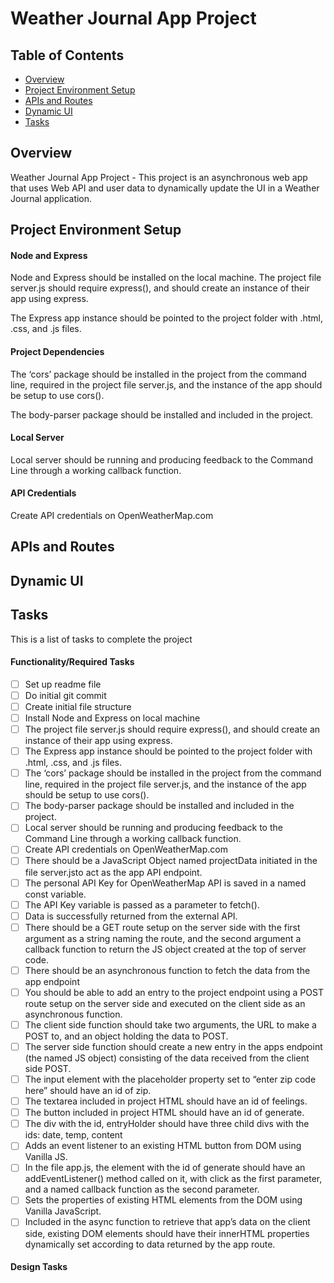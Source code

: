 # Weather Journal App Project

## Table of Contents

* [Overview](#overview)
* [Project Environment Setup](#setup)
* [APIs and Routes](#api)
* [Dynamic UI](#ui)
* [Tasks](#tasks)

## Overview

Weather Journal App Project - This project is an asynchronous web app that uses Web API and user data to dynamically update the UI in a Weather Journal application.


## Project Environment Setup

#### Node and Express
Node and Express should be installed on the local machine. The project file server.js should require express(), and should create an instance of their app using express.

The Express app instance should be pointed to the project folder with .html, .css, and .js files.

#### Project Dependencies
The ‘cors’ package should be installed in the project from the command line, required in the project file server.js, and the instance of the app should be setup to use cors().

The body-parser package should be installed and included in the project.

#### Local Server
Local server should be running and producing feedback to the Command Line through a working callback function.

#### API Credentials
Create API credentials on OpenWeatherMap.com

## APIs and Routes

## Dynamic UI

## Tasks

This is a list of tasks to complete the project

#### Functionality/Required Tasks
- [ ] Set up readme file
- [ ] Do initial git commit
- [ ] Create initial file structure
- [ ] Install Node and Express on local machine
- [ ] The project file server.js should require express(), and should create an instance of their app using express.
- [ ] The Express app instance should be pointed to the project folder with .html, .css, and .js files.
- [ ] The ‘cors’ package should be installed in the project from the command line, required in the project file server.js, and the instance of the app should be setup to use cors().
- [ ] The body-parser package should be installed and included in the project.
- [ ] Local server should be running and producing feedback to the Command Line through a working callback function.
- [ ] Create API credentials on OpenWeatherMap.com
- [ ] There should be a JavaScript Object named projectData initiated in the file server.jsto act as the app API endpoint.
- [ ] The personal API Key for OpenWeatherMap API is saved in a named const variable.
- [ ] The API Key variable is passed as a parameter to fetch().
- [ ] Data is successfully returned from the external API.
- [ ] There should be a GET route setup on the server side with the first argument as a string naming the route, and the second argument a callback function to return the JS object created at the top of server code.
- [ ] There should be an asynchronous function to fetch the data from the app endpoint
- [ ] You should be able to add an entry to the project endpoint using a POST route setup on the server side and executed on the client side as an asynchronous function.
- [ ] The client side function should take two arguments, the URL to make a POST to, and an object holding the data to POST.
- [ ] The server side function should create a new entry in the apps endpoint (the named JS object) consisting of the data received from the client side POST.
- [ ] The input element with the placeholder property set to “enter zip code here” should have an id of zip.
- [ ] The textarea included in project HTML should have an id of feelings.
- [ ] The button included in project HTML should have an id of generate.
- [ ] The div with the id, entryHolder should have three child divs with the ids: date, temp, content
- [ ] Adds an event listener to an existing HTML button from DOM using Vanilla JS.
- [ ] In the file app.js, the element with the id of generate should have an addEventListener() method called on it, with click as the first parameter, and a named callback function as the second parameter.
- [ ] Sets the properties of existing HTML elements from the DOM using Vanilla JavaScript.
- [ ] Included in the async function to retrieve that app’s data on the client side, existing DOM elements should have their innerHTML properties dynamically set according to data returned by the app route.

#### Design Tasks